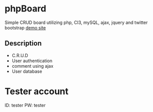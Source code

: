# phpBoard
Simple CRUD board utilizing php, CI3, mySQL, ajax, jquery and twitter bootstrap
<a href="https://royboardphp2.herokuapp.com/board/lists/ci_board">demo site</a>

## Description
- C.R.U.D
- User authentication
- comment using ajax
- User database

# Tester account
 ID: tester 
 PW: tester
